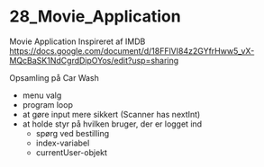 # 28_Movie_Application

Movie Application
Inspireret af IMDB
https://docs.google.com/document/d/18FFlVI84z2GYfrHww5_vX-MQcBaSK1NdCgrdDipOYos/edit?usp=sharing

Opsamling på Car Wash
* menu valg
* program loop
* at gøre input mere sikkert (Scanner has nextInt)
* at holde styr på hvilken bruger, der er logget ind
  * spørg ved bestilling
  * index-variabel
  * currentUser-objekt
